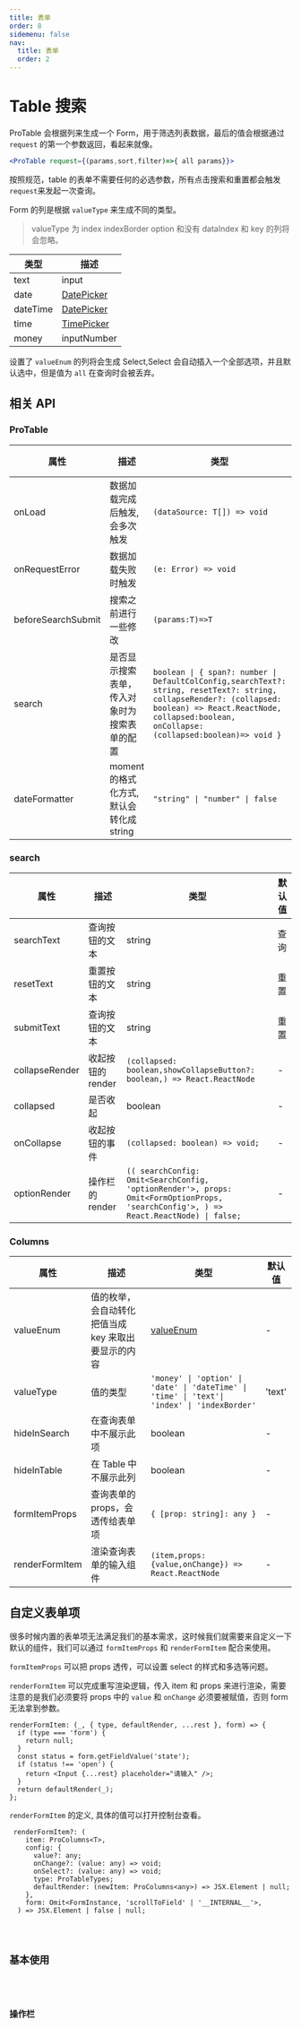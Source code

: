 ```yaml
---
title: 表单
order: 8
sidemenu: false
nav:
  title: 表单
  order: 2
---
```


# Table 搜索

ProTable 会根据列来生成一个 Form，用于筛选列表数据，最后的值会根据通过 `request` 的第一个参数返回，看起来就像。

```jsx | pure
<ProTable request={(params,sort,filter)=>{ all params}}>
```

按照规范，table 的表单不需要任何的必选参数，所有点击搜索和重置都会触发 `request`来发起一次查询。

Form 的列是根据 `valueType` 来生成不同的类型。

> valueType 为 index indexBorder option 和没有 dataIndex 和 key 的列将会忽略。

| 类型 | 描述 |
| --- | --- |
| text | input |
| date | [DatePicker](https://ant.design/components/date-picker-cn/) |
| dateTime | [DatePicker](https://ant.design/components/date-picker-cn/#components-date-picker-demo-time) |
| time | [TimePicker](https://ant.design/components/time-picker-cn/) |
| money | inputNumber |

设置了 `valueEnum` 的列将会生成 Select,Select 会自动插入一个全部选项，并且默认选中，但是值为 `all` 在查询时会被丢弃。

## 相关 API

### ProTable

| 属性 | 描述 | 类型 | 默认值 |
| --- | --- | --- | --- |
| onLoad | 数据加载完成后触发,会多次触发 | `(dataSource: T[]) => void` | - |
| onRequestError | 数据加载失败时触发 | `(e: Error) => void` | - |
| beforeSearchSubmit | 搜索之前进行一些修改 | `(params:T)=>T` | - |
| search | 是否显示搜索表单，传入对象时为搜索表单的配置 | `boolean \| { span?: number \| DefaultColConfig,searchText?: string, resetText?: string, collapseRender?: (collapsed: boolean) => React.ReactNode, collapsed:boolean, onCollapse: (collapsed:boolean)=> void }` | true |
| dateFormatter | moment 的格式化方式,默认会转化成 string | `"string" \| "number" \| false` | string |

### search

| 属性 | 描述 | 类型 | 默认值 |
| --- | --- | --- | --- |
| searchText | 查询按钮的文本 | string | 查询 |
| resetText | 重置按钮的文本 | string | 重置 |
| submitText | 查询按钮的文本 | string | 重置 |
| collapseRender | 收起按钮的 render | `(collapsed: boolean,showCollapseButton?: boolean,) => React.ReactNode` | - |
| collapsed | 是否收起 | boolean | - |
| onCollapse | 收起按钮的事件 | `(collapsed: boolean) => void;` | - |
| optionRender | 操作栏的 render | `(( searchConfig: Omit<SearchConfig, 'optionRender'>, props: Omit<FormOptionProps, 'searchConfig'>, ) => React.ReactNode) \| false;` | - |

### Columns

| 属性 | 描述 | 类型 | 默认值 |
| --- | --- | --- | --- |
| valueEnum | 值的枚举，会自动转化把值当成 key 来取出要显示的内容 | [valueEnum](#valueEnum) | - |
| valueType | 值的类型 | `'money' \| 'option' \| 'date' \| 'dateTime' \| 'time' \| 'text'\| 'index' \| 'indexBorder'` | 'text' |
| hideInSearch | 在查询表单中不展示此项 | boolean | - |
| hideInTable | 在 Table 中不展示此列 | boolean | - |
| formItemProps | 查询表单的 props，会透传给表单项 | `{ [prop: string]: any }` | - |
| renderFormItem | 渲染查询表单的输入组件 | `(item,props:{value,onChange}) => React.ReactNode` | - |

## 自定义表单项

很多时候内置的表单项无法满足我们的基本需求，这时候我们就需要来自定义一下默认的组件，我们可以通过 `formItemProps` 和 `renderFormItem` 配合来使用。

`formItemProps` 可以把 props 透传，可以设置 select 的样式和多选等问题。

`renderFormItem` 可以完成重写渲染逻辑，传入 item 和 props 来进行渲染，需要注意的是我们必须要将 props 中的 `value` 和 `onChange` 必须要被赋值，否则 form 无法拿到参数。

```tsx | pure
renderFormItem: (_, { type, defaultRender, ...rest }, form) => {
  if (type === 'form') {
    return null;
  }
  const status = form.getFieldValue('state');
  if (status !== 'open') {
    return <Input {...rest} placeholder="请输入" />;
  }
  return defaultRender(_);
};
```

`renderFormItem` 的定义, 具体的值可以打开控制台查看。

```tsx | pure
 renderFormItem?: (
    item: ProColumns<T>,
    config: {
      value?: any;
      onChange?: (value: any) => void;
      onSelect?: (value: any) => void;
      type: ProTableTypes;
      defaultRender: (newItem: ProColumns<any>) => JSX.Element | null;
    },
    form: Omit<FormInstance, 'scrollToField' | '__INTERNAL__'>,
  ) => JSX.Element | false | null;
```

<code src="./demo/linkage_form.tsx" />

## 基本使用

<code src="./demo/search.tsx" />

## 操作栏

<code src="./demo/search_option.tsx" />
